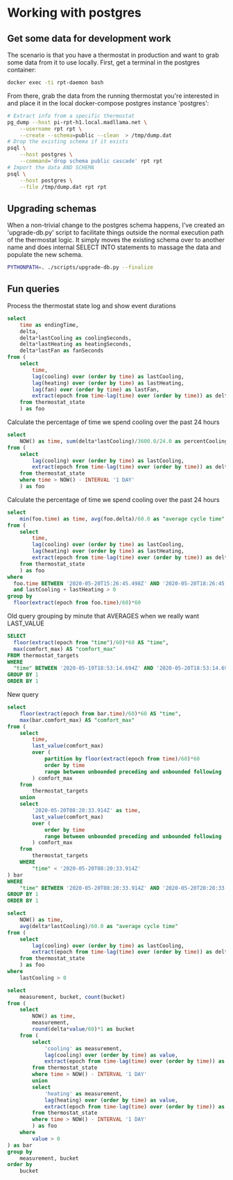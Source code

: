 # Working with postgres

## Get some data for development work

The scenario is that you have a thermostat in production and want to grab some
data from it to use locally. First, get a terminal in the postgres container:

```bash
docker exec -ti rpt-daemon bash
```

From there, grab the data from the running thermostat you're interested in and
place it in the local docker-compose postgres instance 'postgres':

```bash
# Extract info from a specific thermostat
pg_dump --host pi-rpt-h1.local.madllama.net \
    --username rpt rpt \
    --create --schema=public --clean  > /tmp/dump.dat
# Drop the existing schema if it exists
psql \
    --host postgres \
    --command='drop schema public cascade' rpt rpt
# Import the data AND SCHEMA
psql \
    --host postgres \
    --file /tmp/dump.dat rpt rpt
```

## Upgrading schemas

When a non-trivial change to the postgres schema happens, I've created an
'upgrade-db.py' script to facilitate things outside the normal execution 
path of the thermostat logic.  It simply moves the existing schema over to
another name and does internal SELECT INTO statements to massage the data
and populate the new schema. 

```bash
PYTHONPATH=. ./scripts/upgrade-db.py --finalize
```

## Fun queries

Process the thermostat state log and show event durations

```sql
select
    time as endingTime,
    delta,
    delta*lastCooling as coolingSeconds,
    delta*lastHeating as heatingSeconds,
    delta*lastFan as fanSeconds
from (
    select
        time,
        lag(cooling) over (order by time) as lastCooling,
        lag(heating) over (order by time) as lastHeating,
        lag(fan) over (order by time) as lastFan,
        extract(epoch from time-lag(time) over (order by time)) as delta
    from thermostat_state
    ) as foo
```

Calculate the percentage of time we spend cooling over the past 24 hours

```sql
select
    NOW() as time, sum(delta*lastCooling)/3600.0/24.0 as percentCooling
from (
    select
        lag(cooling) over (order by time) as lastCooling,
        extract(epoch from time-lag(time) over (order by time)) as delta
    from thermostat_state
    where time > NOW() - INTERVAL '1 DAY'
    ) as foo
```

Calculate the percentage of time we spend cooling over the past 24 hours

```sql
select
    min(foo.time) as time, avg(foo.delta)/60.0 as "average cycle time"
from (
    select
        time,
        lag(cooling) over (order by time) as lastCooling,
        lag(heating) over (order by time) as lastHeating,
        extract(epoch from time-lag(time) over (order by time)) as delta
    from thermostat_state
    ) as foo
where
  foo.time BETWEEN '2020-05-20T15:26:45.498Z' AND '2020-05-20T18:26:45.498Z'
  and lastCooling + lastHeating > 0
group by
  floor(extract(epoch from foo.time)/60)*60
```

Old query grouping by minute that AVERAGES when we really want LAST_VALUE

```sql
SELECT
  floor(extract(epoch from "time")/60)*60 AS "time",
  max(comfort_max) AS "comfort_max"
FROM thermostat_targets
WHERE
  "time" BETWEEN '2020-05-19T18:53:14.694Z' AND '2020-05-20T18:53:14.694Z'
GROUP BY 1
ORDER BY 1
```

New query

```sql
select
    floor(extract(epoch from bar.time)/60)*60 AS "time",
    max(bar.comfort_max) AS "comfort_max"
from (
    select
        time,
        last_value(comfort_max)
        over (
            partition by floor(extract(epoch from time)/60)*60
            order by time
            range between unbounded preceding and unbounded following
        ) comfort_max
    from
        thermostat_targets
    union
    select
        '2020-05-20T08:20:33.914Z' as time,
        last_value(comfort_max)
        over (
            order by time
            range between unbounded preceding and unbounded following
        ) comfort_max
    from
        thermostat_targets
    WHERE
        "time" < '2020-05-20T08:20:33.914Z'
) bar
WHERE
    "time" BETWEEN '2020-05-20T08:20:33.914Z' AND '2020-05-20T20:20:33.914Z'
GROUP BY 1
ORDER BY 1
```

```sql
select
    NOW() as time,
    avg(delta*lastCooling)/60.0 as "average cycle time"
from (
    select
        lag(cooling) over (order by time) as lastCooling,
        extract(epoch from time-lag(time) over (order by time)) as delta
    from thermostat_state
    ) as foo
where
    lastCooling > 0
```

```sql
select
    measurement, bucket, count(bucket)
from (
    select
        NOW() as time,
        measurement,
        round(delta*value/60)*1 as bucket
    from (
        select
            'cooling' as measurement,
            lag(cooling) over (order by time) as value,
            extract(epoch from time-lag(time) over (order by time)) as delta
        from thermostat_state
        where time > NOW() - INTERVAL '1 DAY'
        union
        select
            'heating' as measurement,
            lag(heating) over (order by time) as value,
            extract(epoch from time-lag(time) over (order by time)) as delta
        from thermostat_state
        where time > NOW() - INTERVAL '1 DAY'
        ) as foo
    where
        value > 0
) as bar
group by
    measurement, bucket
order by
    bucket
```
